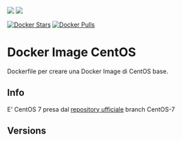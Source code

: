[![](https://images.microbadger.com/badges/image/scolagreco/docker-centos.svg)](https://microbadger.com/images/scolagreco/docker-centos "Get your own image badge on microbadger.com") 
[![](https://images.microbadger.com/badges/commit/scolagreco/docker-centos.svg)](https://microbadger.com/images/scolagreco/docker-centos "Get your own commit badge on microbadger.com")

[![Docker Stars](https://img.shields.io/docker/stars/scolagreco/docker-centos.svg)](https://hub.docker.com/r/scolagreco/docker-centos/)
[![Docker Pulls](https://img.shields.io/docker/pulls/scolagreco/docker-centos.svg)](https://hub.docker.com/r/scolagreco/docker-centos/)


# Docker Image CentOS

Dockerfile per creare una Docker Image di CentOS base.

## Info

E' CentOS 7 presa dal [repository ufficiale](https://github.com/CentOS/sig-cloud-instance-images/tree/CentOS-7/docker) branch CentOS-7

## Versions


